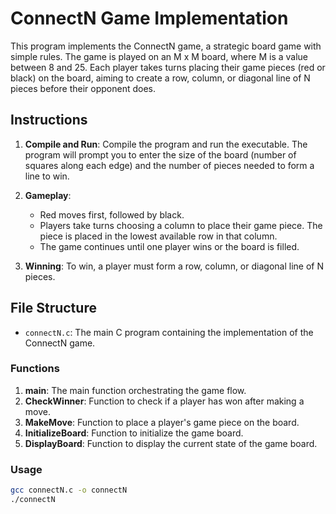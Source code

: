 # ConnectN Game Implementation

This program implements the ConnectN game, a strategic board game with simple rules. The game is played on an M x M board, where M is a value between 8 and 25. Each player takes turns placing their game pieces (red or black) on the board, aiming to create a row, column, or diagonal line of N pieces before their opponent does.

## Instructions

1. **Compile and Run**: Compile the program and run the executable. The program will prompt you to enter the size of the board (number of squares along each edge) and the number of pieces needed to form a line to win.
   
2. **Gameplay**:
   - Red moves first, followed by black.
   - Players take turns choosing a column to place their game piece. The piece is placed in the lowest available row in that column.
   - The game continues until one player wins or the board is filled.

3. **Winning**: To win, a player must form a row, column, or diagonal line of N pieces.

## File Structure

- `connectN.c`: The main C program containing the implementation of the ConnectN game.
  
### Functions

1. **main**: The main function orchestrating the game flow.
2. **CheckWinner**: Function to check if a player has won after making a move.
3. **MakeMove**: Function to place a player's game piece on the board.
4. **InitializeBoard**: Function to initialize the game board.
5. **DisplayBoard**: Function to display the current state of the game board.

### Usage

```bash
gcc connectN.c -o connectN
./connectN
